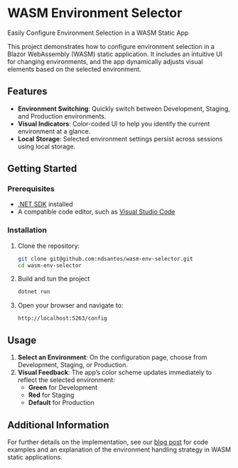 # WASM Environment Selector
Easily Configure Environment Selection in a WASM Static App

This project demonstrates how to configure environment selection in a Blazor WebAssembly (WASM) static application. It includes an intuitive UI for changing environments, and the app dynamically adjusts visual elements based on the selected environment.

## Features

- **Environment Switching**: Quickly switch between Development, Staging, and Production environments.
- **Visual Indicators**: Color-coded UI to help you identify the current environment at a glance.
- **Local Storage**: Selected environment settings persist across sessions using local storage.

## Getting Started

### Prerequisites

- [.NET SDK](https://dotnet.microsoft.com/download) installed
- A compatible code editor, such as [Visual Studio Code](https://code.visualstudio.com/)

### Installation

1. Clone the repository:

   ```bash
   git clone git@github.com:ndsantos/wasm-env-selector.git
   cd wasm-env-selector
   ```

2. Build and tun the project
    ```bash
   dotnet run
   ```

3. Open your browser and navigate to:
    ```
    http://localhost:5263/config
    ```

## Usage

1. **Select an Environment**: On the configuration page, choose from Development, Staging, or Production.
2. **Visual Feedback**: The app’s color scheme updates immediately to reflect the selected environment:
   - **Green** for Development
   - **Red** for Staging
   - **Default** for Production

## Additional Information

For further details on the implementation, see our [blog post](link-to-your-post) for code examples and an explanation of the environment handling strategy in WASM static applications.